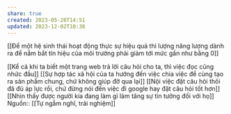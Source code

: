```yaml
---
share: true
created: 2023-05-26T14:51
updated: 2023-12-02T10:38
---
```

[[Để một hệ sinh thái hoạt động thực sự hiệu quả thì lượng năng lượng dành ra để nắm bắt tín hiệu của môi trường phải giảm tới mức gần như bằng 0]]

[[Kể cả khi ta biết một trang web trả lời câu hỏi cho ta, thì việc đọc cũng nhức đầu]]
[[Sự hợp tác xã hội của ta hướng đến việc chia việc để cùng tạo ra sản phẩm chung, chứ không giúp đỡ qua lại]]
[[Nội việc đặt câu hỏi thôi đã đủ áp lực rồi, chứ đừng nói đến việc đi google hay đặt câu hỏi tốt hơn]]
[[Nhìn thấy được người kia đang làm gì làm tăng sự tin tưởng đối với họ]]
Nguồn:: [[Tự ngẫm nghĩ, trải nghiệm]]
